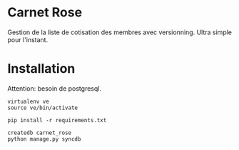 Carnet Rose
===========

Gestion de la liste de cotisation des membres avec versionning. Ultra simple pour l'instant.

Installation
============

Attention: besoin de postgresql.


    virtualenv ve
    source ve/bin/activate
    
    pip install -r requirements.txt
    
    createdb carnet_rose
    python manage.py syncdb
